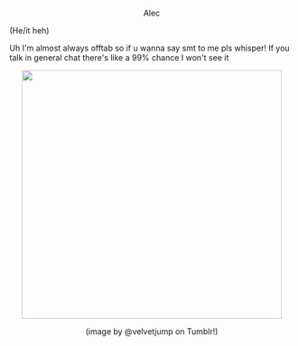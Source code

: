 <p align="center">
Alec
  
(He/it heh)
  
Uh I'm almost always offtab so if u wanna say smt to me pls whisper! If you talk in general chat there's like a 99% chance I won't see it
<p
  
<p align="center">
  <img width="460" height="440" src="https://64.media.tumblr.com/3d4752d6cec4e55834951ad5fab4ef58/76800dbb33f62146-ab/s400x600/00f12ec689e99c7a589335fc78ca38ad98674247.gifv">
</p>

<p align="center">
(image by @velvetjump on Tumblr!)
<p
